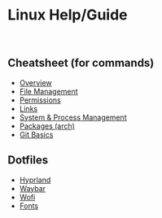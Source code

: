 # Linux Help/Guide
&nbsp;
&nbsp;
## Cheatsheet (for commands)

- [Overview](https://github.com/mthyuu/linux/blob/8915107cc8b0ecaa95cb9b25d3c6922ecea0c3d6/cheatsheet/commands-overview.txt)
- [File Management](https://github.com/mthyuu/linux/blob/8915107cc8b0ecaa95cb9b25d3c6922ecea0c3d6/cheatsheet/files.txt)
- [Permissions](https://github.com/mthyuu/linux/blob/8915107cc8b0ecaa95cb9b25d3c6922ecea0c3d6/cheatsheet/perms.txt)
- [Links](https://github.com/mthyuu/linux/blob/8915107cc8b0ecaa95cb9b25d3c6922ecea0c3d6/cheatsheet/links.txt)
- [System & Process Management](https://github.com/mthyuu/linux/blob/8915107cc8b0ecaa95cb9b25d3c6922ecea0c3d6/cheatsheet/system.txt)
- [Packages (arch)](https://github.com/mthyuu/linux/blob/8915107cc8b0ecaa95cb9b25d3c6922ecea0c3d6/cheatsheet/packages.txt)
- [Git Basics](https://github.com/mthyuu/linux/blob/8915107cc8b0ecaa95cb9b25d3c6922ecea0c3d6/cheatsheet/git.txt)
&nbsp;
&nbsp;
## Dotfiles

- [Hyprland]()
- [Waybar]()
- [Wofi]()
- [Fonts]()
